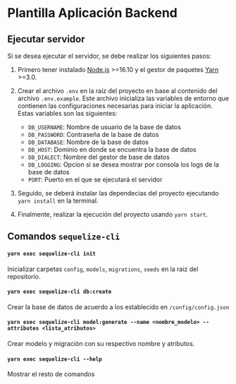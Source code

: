 # Plantilla Aplicación Backend

## Ejecutar servidor

Si se desea ejecutar el servidor, se debe realizar los siguientes pasos:

1.  Primero tener instalado [Node.js](https://nodejs.org/es) >=16.10 y el gestor de paquetes [Yarn](https://yarnpkg.com/getting-started/install) >=3.0.

2.  Crear el archivo `.env` en la raíz del proyecto en base al contenido del archivo `.env.example`. Este archivo inicializa las variables de entorno que contienen las configuraciones necesarias para iniciar la aplicación. Estas variables son las siguientes:

    - `DB_USERNAME`: Nombre de usuario de la base de datos
    - `DB_PASSWORD`: Contraseña de la base de datos
    - `DB_DATABASE`: Nombre de la base de datos
    - `DB_HOST`: Dominio en donde se encuentra la base de datos
    - `DB_DIALECT`: Nombre del gestor de base de datos
    - `DB_LOGGING`: Opcion si se desea mostrar por consola los logs de la base de datos
    - `PORT`: Puerto en el que se ejecutará el servidor

3.  Seguido, se deberá instalar las dependecias del proyecto ejecutando `yarn install` en la terminal.

4.  Finalmente, realizar la ejecución del proyecto usando `yarn start`.

## Comandos `sequelize-cli`

#### `yarn exec sequelize-cli init`

Inicializar carpetas `config`, `models`, `migrations`, `seeds` en la raiz del repositorio.

#### `yarn exec sequelize-cli db:create`

Crear la base de datos de acuerdo a los establecido en `/config/config.json`

#### `yarn exec sequelize-cli model:generate --name <nombre_modelo> --attributes <lista_atributos>`

Crear modelo y migración con su respectivo nombre y atributos.

#### `yarn exec sequelize-cli --help`

Mostrar el resto de comandos
